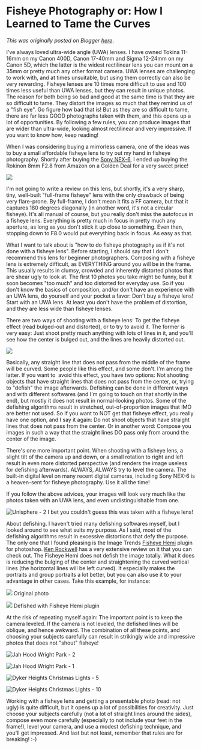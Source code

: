 # Fisheye Photography or: How I Learned to Tame the Curves

*This was originally posted on Blogger [here](https://photopensieve.blogspot.com/2012/12/fisheye-photography-or-how-i-learned-to.html)*.

I've always loved ultra-wide angle (UWA) lenses. I have owned Tokina 11-16mm on my Canon 400D, Canon 17-40mm and Sigma 12-24mm on my Canon 5D, which the latter is the widest rectilinear lens you can mount on a 35mm or pretty much any other format camera. UWA lenses are challenging to work with, and at times unsuitable, but using them correctly can also be very rewarding. Fisheye lenses are 10 times more difficult to use and 100 times less useful than UWA lenses, but they can result in unique photos. The reason for both being so bad and good at the same time is that they are so difficult to tame. They distort the images so much that they remind us of a "fish eye". Go figure how bad that is! But as they are so difficult to tame, there are far less GOOD photographs taken with them, and this opens up a lot of opportunities. By following a few rules, you can produce images that are wider than ultra-wide, looking almost rectilinear and very impressive. If you want to know how, keep reading!

When I was considering buying a mirrorless camera, one of the ideas was to buy a small affordable fisheye lens to try out my hand in fisheye photography. Shortly after buying the [Sony NEX-6](http://photopensieve.blogspot.com/2012/11/initial-thoughts-on-sony-nex-6.html), I ended up buying the Rokinon 8mm F2.8 from Amazon on a Golden Deal for a very sweet price!

![](https://blogger.googleusercontent.com/img/b/R29vZ2xl/AVvXsEgzWTREvY8xsMSZZda3B1jpalrluQ-LwpD_QZXtDS0T-7tgmizKB2viSKK50gFL5Lvn4KPxHxtJyEB6NKrsfB9Pj5csJFE_n7vwLdUti09uv8uwg1cjUUzNq8u_EUnbQFUH_KyL8G7zrMow/s400/41lT5ifSoTL._SL500_AA300_.jpg)

I'm not going to write a review on this lens, but shortly, it's a very sharp, tiny, well-built "full-frame fisheye" lens with the only drawback of being very flare-prone. By full-frame, I don't mean it fits a FF camera, but that it captures 180 degrees diagonally (in another word, it's not a circular fisheye). It's all manual of course, but you really don't miss the autofocus in a fisheye lens. Everything is pretty much in focus in pretty much any aperture, as long as you don't stick it up close to something. Even then, stopping down to F8.0 would put everything back in focus. As easy as that.

What I want to talk about is "how to do fisheye photography as if it's not done with a fisheye lens". Before starting, I should say that I don't recommend this lens for beginner photographers. Composing with a fisheye lens is extremely difficult, as EVERYTHING around you will be in the frame. This usually results in clumsy, crowded and inherently distorted photos that are shear ugly to look at. The first 10 photos you take might be funny, but it soon becomes "too much" and too distorted for everyday use. So if you don't know the basics of composition, and/or don't have an experience with an UWA lens, do yourself and your pocket a favor: Don't buy a fisheye lens! Start with an UWA lens. At least you don't have the problem of distortion, and they are less wide than fisheye lenses.

There are two ways of shooting with a fisheye lens: To get the fisheye effect (read bulged-out and distorted), or to try to avoid it. The former is very easy: Just shoot pretty much anything with lots of lines in it, and you'll see how the center is bulged out, and the lines are heavily distorted out. 

![](https://blogger.googleusercontent.com/img/b/R29vZ2xl/AVvXsEg0zCi45NrCAa2vHlG0IOF8ZIIAwmtsk0dWC3xJ9wWaHurJRmUTzJ-KfarbnPQTiGdGWxaaM2q99usuqkU2d86Ue_SY0PLqPypi7P4ckjvHfFkiDJRBDFdLYtzibI4CxVENXlgV_5OrLt7N/s640/_DSC0772.jpg)

Basically, any straight line that does not pass from the middle of the frame will be curved. Some people like this effect, and some don't. I'm among the latter. If you want to  avoid this effect, you have two options: Not shooting objects that have straight lines that does not pass from the center, or, trying to "defish" the image afterwards. Defishing can be done in different ways and with different softwares (and I'm going to touch on that shortly in the end), but mostly it does not result in normal-looking photos. Some of the defishing algorithms result in stretched, out-of-proportion images that IMO are better not used. So if you want to NOT get that fisheye effect, you really have one option, and I say it again: Do not shoot objects that have straight lines that does not pass from the center. Or in another word: Compose you images in such a way that the straight lines DO pass only from around the center of the image.

There's one more important point. When shooting with a fisheye lens, a slight tilt of the camera up and down, or a small rotation to right and left result in even more distorted perspective (and renders the image useless for defishing afterwards). ALWAYS, ALWAYS try to level the camera. The built-in digital level on many recent digital cameras, including Sony NEX-6 is a heaven-sent for fisheye photography. Use it all the time!

If you follow the above advices, your images will look very much like the photos taken with an UWA lens, and even undistinguishable from one.

![Unisphere - 2](http://farm9.staticflickr.com/8502/8323447153_bb5e70ebc6_z.jpg)
I bet you couldn't guess this was taken with a fisheye lens!

About defishing. I haven't tried many defishing softwares myself, but I looked around to see what suits my purpose. As I said, most of the defishing algorithms result in excessive distortions that defy the purpose. The only one that I found pleasing is the Image Trends [Fisheye Hemi](http://www.imagetrendsinc.com/products/prodpage_hemi.asp) plugin for photoshop. [Ken Rockwell](http://www.kenrockwell.com/tech/fisheye-hemi.htm) has a very extensive review on it that you can check out. The Fisheye Hemi does not defish the image totally. What it does is reducing the bulging of the center and straightening the curved vertical lines (the horizontal lines will be left curved). It especially makes the portraits and group portraits a lot better, but you can also use it to your advantage in other cases. Take this example, for instance:

![](https://blogger.googleusercontent.com/img/b/R29vZ2xl/AVvXsEjZWvSOaXH43LSi7Oxos4XebqVFuLIlfs0YAgdav1Ij0cn1pj3GW8Q6Ijg8sT_N6I-yqphyphenhyphen2d4wxiwwQcmh69f8eaM3c4mFnBhIysWRwPsvSWplmV9E9kpvpRybMMm1bgXQ9adLHOtxqsUD/s640/_DSC1064.jpg)
Original photo

![](https://blogger.googleusercontent.com/img/b/R29vZ2xl/AVvXsEhP5RBd5jKxV3jFmoD0dxIbjrxwl3MtcXvbqE_wmbhzs2DXLGG1WNT6PcWMiLZfV6lnoWlYq7BbHxqDMdILWaTpcRAiYivWw19kb_k7McGVttSiznmybPnlvXwpOWNCkZoNPylITVjmi5Y7/s640/_DSC1064-Edit.jpg)
Defished with Fisheye Hemi plugin

At the risk of repeating myself again: The important point is to keep the camera leveled. If the camera is not leveled, the defished lines will be oblique, and hence awkward. The combination of all these points, and choosing your subjects carefully can result in strikingly wide and impressive photos that does not "shout" fisheye!

![Jah Hood Wright Park - 2](http://farm9.staticflickr.com/8214/8264730737_6cd09e6573_z.jpg)

![Jah Hood Wright Park - 1](http://farm9.staticflickr.com/8502/8264730681_1c21ebd914_z.jpg)

![Dyker Heights Christmas Lights - 5](http://farm9.staticflickr.com/8072/8308614187_b2d530a54a_z.jpg)

![Dyker Heights Christmas Lights - 10](http://farm9.staticflickr.com/8074/8308614623_375fd10aa4_z.jpg)

Working with a fisheye lens and getting a presentable photo (read: not ugly) is quite difficult, but it opens up a lot of possibilities for creativity. Just choose your subjects carefully (not a lot of straight lines around the sides), compose even more carefully (especially to not include your feet in the frame!), level your camera, and use a modest defishing technique, and you'll get impressed. And last but not least, remember that rules are for breaking! :-)